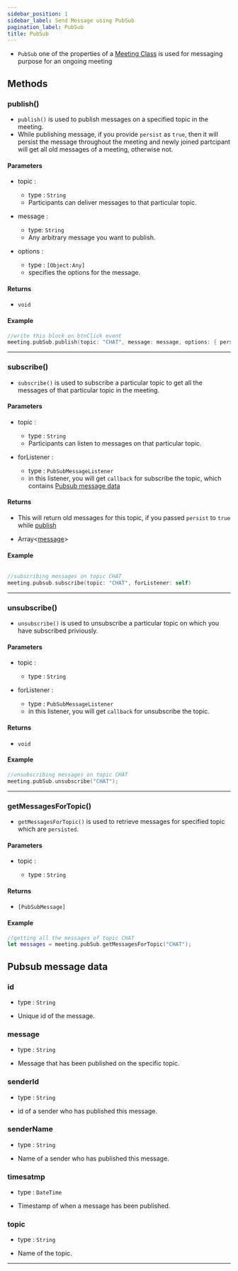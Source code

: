 ```yaml
---
sidebar_position: 1
sidebar_label: Send Message using PubSub
pagination_label: PubSub
title: PubSub
---
```


- `PubSub` one of the properties of a [Meeting Class](../meeting-class/introduction.md) is used for messaging purpose for an ongoing meeting

<div class="sdk-api-ref-only-h4">

## Methods

### publish()

- `publish()` is used to publish messages on a specified topic in the meeting.
- While publishing message, if you provide `persist` as `true`, then it will persist the message throughout the meeting and newly joined partcipant will get all old messages of a meeting, otherwise not.

#### Parameters

- topic :

  - type : `String`
  - Participants can deliver messages to that particular topic.

- message :

  - type: `String`
  - Any arbitrary message you want to publish.

- options :
  - type : `[Object:Any]`
  - specifies the options for the message.

#### Returns

- `void`

#### Example

```swift
//write this block on btnClick event
meeting.pubSub.publish(topic: "CHAT", message: message, options: { persist: true })
```

---

### subscribe()

- `subscribe()` is used to subscribe a particular topic to get all the messages of that particular topic in the meeting.

#### Parameters

- topic :

  - type : `String`
  - Participants can listen to messages on that particular topic.

- forListener :
  - type : `PubSubMessageListener`
  - in this listener, you will get `callback` for subscribe the topic, which contains [Pubsub message data](#pubsub-message-data)

#### Returns

- This will return old messages for this topic, if you passed `persist` to `true` while [publish](#publish)

- Array<[message](#pubsub-message-data)>

#### Example

```swift

//subscribing messages on topic CHAT
meeting.pubsub.subscribe(topic: "CHAT", forListener: self)
```

---

### unsubscribe()

- `unsubscribe()` is used to unsubscribe a particular topic on which you have subscribed priviously.

#### Parameters

- topic :

  - type : `String`

- forListener :
  - type : `PubSubMessageListener`
  - in this listener, you will get `callback` for unsubscribe the topic.

#### Returns

- `void`

#### Example

```swift
//unsubscribing messages on topic CHAT
meeting.pubSub.unsubscribe("CHAT");
```

---

### getMessagesForTopic()

- `getMessagesForTopic()` is used to retrieve messages for specified topic which are `persisted`.

#### Parameters

- topic :

  - type : `String`

#### Returns

- `[PubSubMessage]`

#### Example

```swift
//getting all the messages of topic CHAT
let messages = meeting.pubSub.getMessagesForTopic("CHAT");
```

## Pubsub message data

### id

- type : `String`

- Unique id of the message.

### message

- type : `String`

- Message that has been published on the specific topic.

### senderId

- type : `String`

- id of a sender who has published this message.

### senderName

- type : `String`

- Name of a sender who has published this message.

### timesatmp

- type : `DateTime`

- Timestamp of when a message has been published.

### topic

- type : `String`

- Name of the topic.

---

</div>
